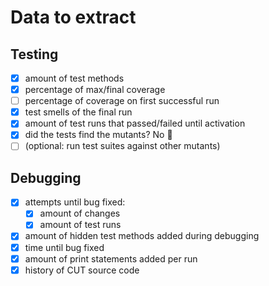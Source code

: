 # Data to extract

## Testing
- [X] amount of test methods
- [X] percentage of max/final coverage
- [ ] percentage of coverage on first successful run
- [X] test smells of the final run
- [X] amount of test runs that passed/failed until activation
- [X] did the tests find the mutants? No 😬
- [ ] (optional: run test suites against other mutants)

## Debugging
- [X] attempts until bug fixed:
  - [X] amount of changes
  - [X] amount of test runs
- [X] amount of hidden test methods added during debugging
- [X] time until bug fixed
- [X] amount of print statements added per run
- [X] history of CUT source code
